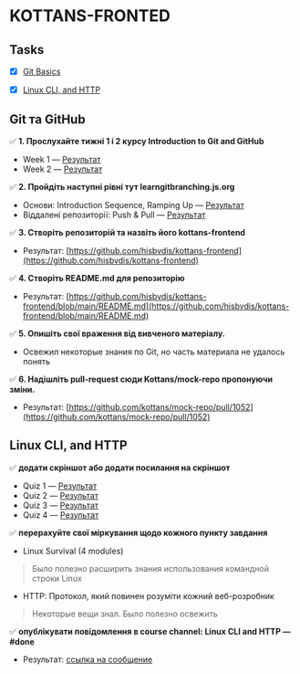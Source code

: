 # KOTTANS-FRONTED

## Tasks
- [x] [Git Basics](#git-та-github)
- [x] [Linux CLI, and HTTP](#linux-cli-and-http)


## Git та GitHub
✅ **1. Прослухайте тижні 1 і 2 курсу Introduction to Git and GitHub**
- Week 1 — <a href="task_git_github/coursera-week1.png" target="blank" >Результат</a>
- Week 2 — <a href="task_git_github/coursera-week2.png" target="blank" >Результат</a>

✅ **2. Пройдіть наступні рівні тут learngitbranching.js.org**
- Основи: Introduction Sequence, Ramping Up — <a href="task_git_github/learngitbranching-introduction-ramping.png" target="blank" >Результат</a>
- Віддалені репозиторії: Push & Pull — <a href="task_git_github/learngitbranching-push-n-pull.png" target="blank" >Результат</a>

✅ **3. Створіть репозиторій та назвіть його kottans-frontend**
- Результат: [https://github.com/hisbvdis/kottans-frontend](https://github.com/hisbvdis/kottans-frontend)

✅ **4. Створіть README.md для репозиторію**
- Результат: [https://github.com/hisbvdis/kottans-frontend/blob/main/README.md](https://github.com/hisbvdis/kottans-frontend/blob/main/README.md)

✅ **5. Опишіть свої враження від вивченого матеріалу.**
- Освежил некоторые знания по Git, но часть материала не удалось понять

✅ **6. Надішліть pull-request сюди Kottans/mock-repo пропонуючи зміни.**
- Результат: [https://github.com/kottans/mock-repo/pull/1052](https://github.com/kottans/mock-repo/pull/1052)


## Linux CLI, and HTTP
✅ **додати скріншот або додати посилання на скріншот**
- Quiz 1 — <a href="./task_linux_cli/1.png" target="blank" >Результат</a>
- Quiz 2 — <a href="./task_linux_cli/2.png" target="blank" >Результат</a>
- Quiz 3 — <a href="./task_linux_cli/3.png" target="blank" >Результат</a>
- Quiz 4 — <a href="./task_linux_cli/4.png" target="blank" >Результат</a>

✅ **перерахуйте свої міркування щодо кожного пункту завдання**
- Linux Survival (4 modules)
> Было полезно расширить знания использования командной строки Linux
- HTTP: Протокол, який повинен розуміти кожний веб-розробник
> Некоторые вещи знал. Было полезно освежить

✅ **опублікувати повідомлення в course channel: Linux CLI and HTTP — #done**
- Результат: [ссылка на сообщение](https://t.me/c/1382428271/44138)